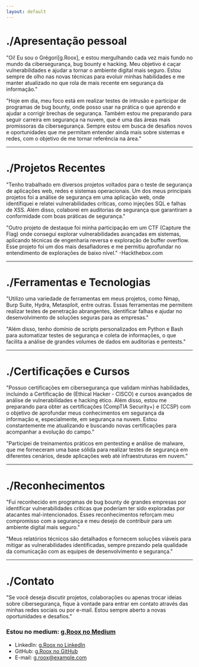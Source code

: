 ```yaml
---
layout: default
---
```


<!--Text can be **bold**, _italic_, ~~strikethrough~~ or `keyword`.-->
  



# ./Apresentação pessoal

"Oi! Eu sou o Grégori[g.Roox], e estou mergulhando cada vez mais fundo no mundo da cibersegurança, bug bounty e hacking. Meu objetivo é caçar vulnerabilidades e ajudar a tornar o ambiente digital mais seguro. Estou sempre de olho nas novas técnicas para evoluir minhas habilidades e me manter atualizado no que rola de mais recente em segurança da informação."

"Hoje em dia, meu foco está em realizar testes de intrusão e participar de programas de bug bounty, onde posso usar na prática o que aprendo e ajudar a corrigir brechas de segurança. Também estou me preparando para seguir carreira em segurança na nuvem, que é uma das áreas mais promissoras da cibersegurança. Sempre estou em busca de desafios novos e oportunidades que me permitam entender ainda mais sobre sistemas e redes, com o objetivo de me tornar referência na área."



---


# ./Projetos Recentes

"Tenho trabalhado em diversos projetos voltados para o teste de segurança de aplicações web, redes e sistemas operacionais. Um dos meus principais projetos foi a análise de segurança em uma aplicação web, onde identifiquei e relatei vulnerabilidades críticas, como injeções SQL e falhas de XSS. Além disso, colaborei em auditorias de segurança que garantiram a conformidade com boas práticas de segurança."

"Outro projeto de destaque foi minha participação em um CTF (Capture the Flag) onde consegui explorar vulnerabilidades avançadas em sistemas, aplicando técnicas de engenharia reversa e exploração de buffer overflow. Esse projeto foi um dos mais desafiadores e me permitiu aprofundar no entendimento de explorações de baixo nível." -Hackthebox.com

---

# ./Ferramentas e Tecnologias

"Utilizo uma variedade de ferramentas em meus projetos, como Nmap, Burp Suite, Hydra, Metasploit, entre outras. Essas ferramentas me permitem realizar testes de penetração abrangentes, identificar falhas e ajudar no desenvolvimento de soluções seguras para as empresas."

"Além disso, tenho domínio de scripts personalizados em Python e Bash para automatizar testes de segurança e coleta de informações, o que facilita a análise de grandes volumes de dados em auditorias e pentests."

---

# ./Certificações e Cursos

"Possuo certificações em cibersegurança que validam minhas habilidades, incluindo a Certificação de (Ethical Hacker - CISCO) e cursos avançados de análise de vulnerabilidades e hacking ético. Além disso, estou me preparando para obter as certificações (CompTIA Security+) e (CCSP) com o objetivo de aprofundar meus conhecimentos em segurança da informação e, especialmente, em segurança na nuvem. Estou constantemente me atualizando e buscando novas certificações para acompanhar a evolução do campo."

"Participei de treinamentos práticos em pentesting e análise de malware, que me forneceram uma base sólida para realizar testes de segurança em diferentes cenários, desde aplicações web até infraestruturas em nuvem."

---

# ./Reconhecimentos

"Fui reconhecido em programas de bug bounty de grandes empresas por identificar vulnerabilidades críticas que poderiam ter sido exploradas por atacantes mal-intencionados. Esses reconhecimentos reforçam meu compromisso com a segurança e meu desejo de contribuir para um ambiente digital mais seguro."

"Meus relatórios técnicos são detalhados e fornecem soluções viáveis para mitigar as vulnerabilidades identificadas, sempre prezando pela qualidade da comunicação com as equipes de desenvolvimento e segurança."

---

# ./Contato

"Se você deseja discutir projetos, colaborações ou apenas trocar ideias sobre cibersegurança, fique à vontade para entrar em contato através das minhas redes sociais ou por e-mail. Estou sempre aberto a novas oportunidades e desafios."

### Estou no medium: [g.Roox no Medium](https://medium.com/@g.Roox)

- LinkedIn: [g.Roox no LinkedIn](https://linkedin.com/in/g.Roox)
- GitHub: [g.Roox no GitHub](https://github.com/g.Roox)
- E-mail: g.roox@example.com

